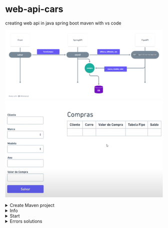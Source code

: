 # web-api-cars
creating web api in java spring boot maven with vs code

<p>
  <img src="./img/architecture.png" width="900" title="hover text">
   <img src="./img/visual.png" width="900" title="hover text">
</p>

<details>
<summary>Create Maven project</summary>
  
#### Install
- [java jdk 17.0.7](https://www.oracle.com/java/technologies/javase/jdk17-archive-downloads.html)
- [Maven 3.8.8](https://maven.apache.org/download.cgi)
- [gradle 7.6.1 Binary only](https://maven.apache.org/download.cgi)
- usar maven ou gradle (projeto desenvolvido em Maven)

## THIS

1. Add extensions
2. ctrl + shift + p > create a maven project
   - ctrl + shift + p
   - create a maven project
   - 3.1.2
   - java
   - packege
   - webcars
   - jar
   - 17
   - Spring Web
   - Spring Data JPA
   - H2 Data Base
   - Lombok
   - Spring Boot DevTools
   - Select 5 dependencies

## OR
- https://start.spring.io/

## Structure
- model:
  - Compra.java
  - FormCompra.java

- data:
  - CarroRepository.java

- controller:
  - CarrosController.java

- Service:
  - config/Config.java
  - WebcarsApplication.java

</details>

<details>
<summary>Info</summary>

#### VS code extensions
- Extension pack for java
- Spring boot extension pack

#### Snip Codes
- alt + shift + o (importar)
- ctrl + shift + p (criar projeto)

#### LINKS

| Name | Link |
|---|---|
| Spring boot | [start.spring](https://start.spring.io/) |
| Template doc | [rest-template](https://www.baeldung.com/rest-template) |
| Template doc | [rest-template](https://spring.io/blog/2009/03/27/rest-in-spring-3-resttemplate) |
| External Api  | [Api Cars](https://deividfortuna.github.io/fipe/) |
| Sequence diagram  | [whimsical](https://whimsical.com/) |

</details>

<details>
<summary>Start</summary>

- button run OR run in static void main
- http://localhost:8080

| Method | url |
|---|---|
| Get | http://localhost:8080/cars |
| Post | http://localhost:8080/cars |
| H2 bank (web) | http://localhost:8080/h2-console |
| Get | https://parallelum.com.br/fipe/api/v1/carros/marcas/59/modelos/5940/anos/2014-3 |

<details>
<summary>Post /cars</summary>

```json
{
    "client": "Joao", 
    "idBrand": 59, 
    "idModel": 5960, 
    "year": "2004-3", 
    "valueBuy" : 2000 
}
```
</details>


</details>

<details>
<summary>Errors solutions</summary>

#### Kill task port
- netstat -ano | findstr :8080
- taskkill /F /PID <PID>

#### Syntax code
- verify packeges
- caution with reserved words

</details>
